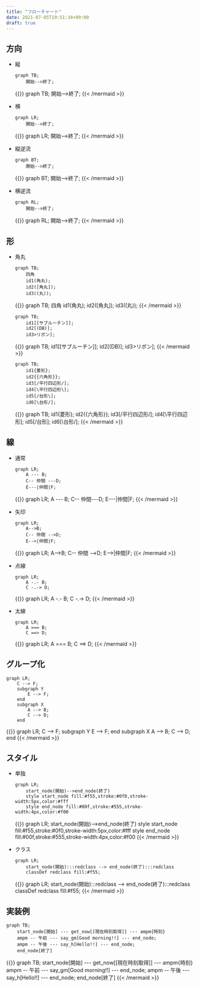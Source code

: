 ```yaml
---
title: "フローチャート"
date: 2021-07-05T19:51:34+09:00
draft: true
---
```


## 方向

-   縦

    ```text
    graph TB;
        開始-->終了;
    ```

    {{<mermaid align="left">}}
    graph TB;
        開始-->終了;
    {{< /mermaid >}}

-   横

    ```text
    graph LR;
        開始-->終了;
    ```

    {{<mermaid align="left">}}
    graph LR;
        開始-->終了;
    {{< /mermaid >}}

-   縦逆流

    ```text
    graph BT;
        開始-->終了;
    ```

    {{<mermaid align="left">}}
    graph BT;
        開始-->終了;
    {{< /mermaid >}}

-   横逆流

    ```text
    graph RL;
        開始-->終了;
    ```

    {{<mermaid align="left">}}
    graph RL;
        開始-->終了;
    {{< /mermaid >}}

## 形

-   角丸

    ```text
    graph TB;
        四角
        id1(角丸);
        id2([角丸]);
        id3((丸));
    ```

    {{<mermaid align="left">}}
    graph TB;
        四角
        id1(角丸);
        id2([角丸]);
        id3((丸));
    {{< /mermaid >}}

    ```text
    graph TB;
        id1[[サブルーチン]];
        id2[(DB)];
        id3>リボン];
    ```

    {{<mermaid align="left">}}
    graph TB;
        id1[[サブルーチン]];
        id2[(DB)];
        id3>リボン];
    {{< /mermaid >}}

    ```text
    graph TB;
        id1{菱形};
        id2{{六角形}};
        id3[/平行四辺形/];
        id4[\平行四辺形\];
        id5[/台形\];
        id6[\台形/];
    ```

    {{<mermaid align="left">}}
    graph TB;
        id1{菱形};
        id2{{六角形}};
        id3[/平行四辺形/];
        id4[\平行四辺形\];
        id5[/台形\];
        id6[\台形/];
    {{< /mermaid >}}

## 線

-   通常

    ```text
    graph LR;
        A --- B;
        C-- 仲間 ---D;
        E---|仲間|F;
    ```

    {{<mermaid align="left">}}
    graph LR;
        A --- B;
        C-- 仲間---D;
        E---|仲間|F;
    {{< /mermaid >}}

-   矢印

    ```text
    graph LR;
        A-->B;
        C-- 仲間 -->D;
        E-->|仲間|F;
    ```

    {{<mermaid align="left">}}
    graph LR;
        A-->B;
        C-- 仲間 -->D;
        E-->|仲間|F;
    {{< /mermaid >}}

-   点線

    ```text
    graph LR;
        A -.- B;
        C -.-> D;
    ```

    {{<mermaid align="left">}}
    graph LR;
        A -.- B;
        C -.-> D;
    {{< /mermaid >}}

-   太線

    ```text
    graph LR;
        A === B;
        C ==> D;
    ```

    {{<mermaid align="left">}}
    graph LR;
        A === B;
        C ==> D;
    {{< /mermaid >}}

## グループ化

```text
graph LR;
    C --> F;
    subgraph Y
        E --> F;
    end
    subgraph X
        A --> B;
        C --> D;
    end
```

{{<mermaid align="left">}}
graph LR;
    C --> F;
    subgraph Y
        E --> F;
    end
    subgraph X
        A --> B;
        C --> D;
    end
{{< /mermaid >}}

## スタイル

-   単独

    ```text
    graph LR;
        start_node(開始)-->end_node(終了)
        style start_node fill:#f55,stroke:#0f0,stroke-width:5px,color:#fff
        style end_node fill:#00f,stroke:#555,stroke-width:4px,color:#f00
    ```

    {{<mermaid align="left">}}
    graph LR;
        start_node(開始)-->end_node(終了)
        style start_node fill:#f55,stroke:#0f0,stroke-width:5px,color:#fff
        style end_node fill:#00f,stroke:#555,stroke-width:4px,color:#f00
    {{< /mermaid >}}

-   クラス

    ```text
    graph LR;
        start_node(開始):::redclass --> end_node(終了):::redclass
        classDef redclass fill:#f55;
    ```

    {{<mermaid align="left">}}
    graph LR;
        start_node(開始):::redclass --> end_node(終了):::redclass
        classDef redclass fill:#f55;
    {{< /mermaid >}}

## 実装例

```text
graph TB;
    start_node[開始] --- get_now[[現在時刻取得]] --- ampm{時刻}
    ampm -- 午前 --- say_gm[Good morning!!] --- end_node;
    ampm -- 午後 --- say_h[Hello!!] --- end_node;
    end_node[終了]
```

{{<mermaid align="left">}}
graph TB;
    start_node[開始] --- get_now[[現在時刻取得]] --- ampm{時刻}
    ampm -- 午前 --- say_gm[Good morning!!] --- end_node;
    ampm -- 午後 --- say_h[Hello!!] --- end_node;
    end_node[終了]
{{< /mermaid >}}

